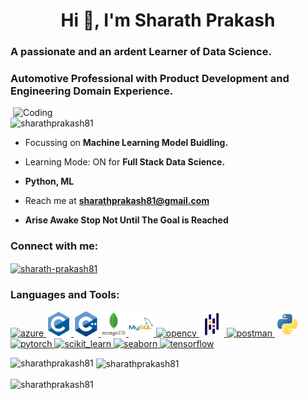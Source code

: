 <h1 align="center">Hi 👋, I'm Sharath Prakash</h1>
<h3 align="left">A passionate and an ardent Learner of Data Science.</h3>
<h3 align="left">Automotive Professional with Product Development and Engineering Domain Experience.</h3>
<img align="right" alt="Coding" width="500" src="https://github.com/sharathprakash81/sharathprakash81/blob/20fd6092e93cbe9ce3463f69defa286da70a1353/Final_github.gif">

<p align="left"> <img src="https://komarev.com/ghpvc/?username=sharathprakash81&label=Profile%20views&color=0e75b6&style=flat" alt="sharathprakash81" /> </p>

- Focussing on **Machine Learning Model Buidling.**

- Learning Mode: ON for **Full Stack Data Science.**

- **Python, ML**

- Reach me at **sharathprakash81@gmail.com**

- **Arise Awake Stop Not Until The Goal is Reached**

<h3 align="left">Connect with me:</h3>
<p align="left">
<a href="https://linkedin.com/in/sharath-prakash81" target="blank"><img align="center" src="https://raw.githubusercontent.com/rahuldkjain/github-profile-readme-generator/master/src/images/icons/Social/linked-in-alt.svg" alt="sharath-prakash81" height="30" width="40" /></a>
</p>

<h3 align="left">Languages and Tools:</h3>
<p align="left"> <a href="https://azure.microsoft.com/en-in/" target="_blank" rel="noreferrer"> <img src="https://www.vectorlogo.zone/logos/microsoft_azure/microsoft_azure-icon.svg" alt="azure" width="40" height="40"/> </a> <a href="https://www.cprogramming.com/" target="_blank" rel="noreferrer"> <img src="https://raw.githubusercontent.com/devicons/devicon/master/icons/c/c-original.svg" alt="c" width="40" height="40"/> </a> <a href="https://www.w3schools.com/cpp/" target="_blank" rel="noreferrer"> <img src="https://raw.githubusercontent.com/devicons/devicon/master/icons/cplusplus/cplusplus-original.svg" alt="cplusplus" width="40" height="40"/> </a> <a href="https://www.mongodb.com/" target="_blank" rel="noreferrer"> <img src="https://raw.githubusercontent.com/devicons/devicon/master/icons/mongodb/mongodb-original-wordmark.svg" alt="mongodb" width="40" height="40"/> </a> <a href="https://www.mysql.com/" target="_blank" rel="noreferrer"> <img src="https://raw.githubusercontent.com/devicons/devicon/master/icons/mysql/mysql-original-wordmark.svg" alt="mysql" width="40" height="40"/> </a> <a href="https://opencv.org/" target="_blank" rel="noreferrer"> <img src="https://www.vectorlogo.zone/logos/opencv/opencv-icon.svg" alt="opencv" width="40" height="40"/> </a> <a href="https://pandas.pydata.org/" target="_blank" rel="noreferrer"> <img src="https://raw.githubusercontent.com/devicons/devicon/2ae2a900d2f041da66e950e4d48052658d850630/icons/pandas/pandas-original.svg" alt="pandas" width="40" height="40"/> </a> <a href="https://postman.com" target="_blank" rel="noreferrer"> <img src="https://www.vectorlogo.zone/logos/getpostman/getpostman-icon.svg" alt="postman" width="40" height="40"/> </a> <a href="https://www.python.org" target="_blank" rel="noreferrer"> <img src="https://raw.githubusercontent.com/devicons/devicon/master/icons/python/python-original.svg" alt="python" width="40" height="40"/> </a> <a href="https://pytorch.org/" target="_blank" rel="noreferrer"> <img src="https://www.vectorlogo.zone/logos/pytorch/pytorch-icon.svg" alt="pytorch" width="40" height="40"/> </a> <a href="https://scikit-learn.org/" target="_blank" rel="noreferrer"> <img src="https://upload.wikimedia.org/wikipedia/commons/0/05/Scikit_learn_logo_small.svg" alt="scikit_learn" width="40" height="40"/> </a> <a href="https://seaborn.pydata.org/" target="_blank" rel="noreferrer"> <img src="https://seaborn.pydata.org/_images/logo-mark-lightbg.svg" alt="seaborn" width="40" height="40"/> </a> <a href="https://www.tensorflow.org" target="_blank" rel="noreferrer"> <img src="https://www.vectorlogo.zone/logos/tensorflow/tensorflow-icon.svg" alt="tensorflow" width="40" height="40"/> </a> </p>

<p><img align="left" src="https://github-readme-stats.vercel.app/api/top-langs?username=sharathprakash81&show_icons=true&locale=en&layout=compact" alt="sharathprakash81" /></p>

<p>&nbsp;<img align="center" src="https://github-readme-stats.vercel.app/api?username=sharathprakash81&show_icons=true&locale=en" alt="sharathprakash81" /></p>

<p><img align="center" src="https://github-readme-streak-stats.herokuapp.com/?user=sharathprakash81&" alt="sharathprakash81" /></p>
